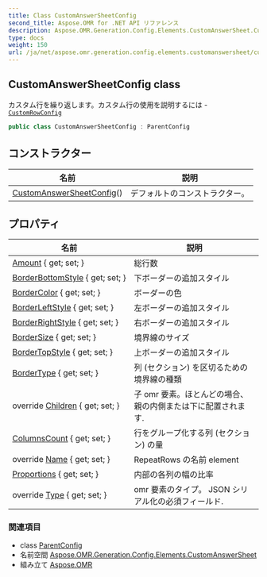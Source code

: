 ```yaml
---
title: Class CustomAnswerSheetConfig
second_title: Aspose.OMR for .NET API リファレンス
description: Aspose.OMR.Generation.Config.Elements.CustomAnswerSheet.CustomAnswerSheetConfig クラス. カスタム行を繰り返しますカスタム行の使用を説明するには CustomRowConfig
type: docs
weight: 150
url: /ja/net/aspose.omr.generation.config.elements.customanswersheet/customanswersheetconfig/
---
```

## CustomAnswerSheetConfig class

カスタム行を繰り返します。カスタム行の使用を説明するには -[`CustomRowConfig`](../customrowconfig/)

```csharp
public class CustomAnswerSheetConfig : ParentConfig
```

## コンストラクター

| 名前 | 説明 |
| --- | --- |
| [CustomAnswerSheetConfig](customanswersheetconfig/)() | デフォルトのコンストラクター。 |

## プロパティ

| 名前 | 説明 |
| --- | --- |
| [Amount](../../aspose.omr.generation.config.elements.customanswersheet/customanswersheetconfig/amount/) { get; set; } | 総行数 |
| [BorderBottomStyle](../../aspose.omr.generation.config.elements.customanswersheet/customanswersheetconfig/borderbottomstyle/) { get; set; } | 下ボーダーの追加スタイル |
| [BorderColor](../../aspose.omr.generation.config.elements.customanswersheet/customanswersheetconfig/bordercolor/) { get; set; } | ボーダーの色 |
| [BorderLeftStyle](../../aspose.omr.generation.config.elements.customanswersheet/customanswersheetconfig/borderleftstyle/) { get; set; } | 左ボーダーの追加スタイル |
| [BorderRightStyle](../../aspose.omr.generation.config.elements.customanswersheet/customanswersheetconfig/borderrightstyle/) { get; set; } | 右ボーダーの追加スタイル |
| [BorderSize](../../aspose.omr.generation.config.elements.customanswersheet/customanswersheetconfig/bordersize/) { get; set; } | 境界線のサイズ |
| [BorderTopStyle](../../aspose.omr.generation.config.elements.customanswersheet/customanswersheetconfig/bordertopstyle/) { get; set; } | 上ボーダーの追加スタイル |
| [BorderType](../../aspose.omr.generation.config.elements.customanswersheet/customanswersheetconfig/bordertype/) { get; set; } | 列 (セクション) を区切るための境界線の種類 |
| override [Children](../../aspose.omr.generation.config.elements.customanswersheet/customanswersheetconfig/children/) { get; set; } | 子 omr 要素。ほとんどの場合、親の内側または下に配置されます. |
| [ColumnsCount](../../aspose.omr.generation.config.elements.customanswersheet/customanswersheetconfig/columnscount/) { get; set; } | 行をグループ化する列 (セクション) の量 |
| override [Name](../../aspose.omr.generation.config.elements.customanswersheet/customanswersheetconfig/name/) { get; set; } | RepeatRows の名前 element |
| [Proportions](../../aspose.omr.generation.config.elements.customanswersheet/customanswersheetconfig/proportions/) { get; set; } | 内部の各列の幅の比率 |
| override [Type](../../aspose.omr.generation.config.elements.customanswersheet/customanswersheetconfig/type/) { get; set; } | omr 要素のタイプ。 JSON シリアル化の必須フィールド. |

### 関連項目

* class [ParentConfig](../../aspose.omr.generation.config/parentconfig/)
* 名前空間 [Aspose.OMR.Generation.Config.Elements.CustomAnswerSheet](../../aspose.omr.generation.config.elements.customanswersheet/)
* 組み立て [Aspose.OMR](../../)


